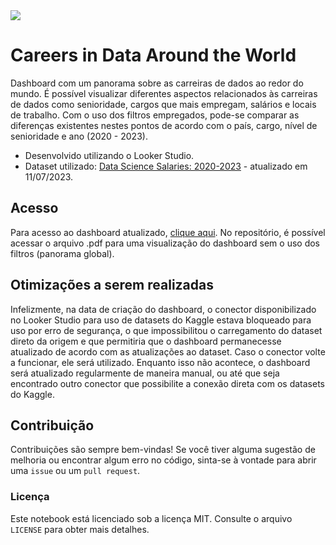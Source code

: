 <img src="https://i.imgur.com/OfKAyS6l.jpg">

# Careers in Data Around the World
Dashboard com um panorama sobre as carreiras de dados ao redor do mundo. É possível visualizar diferentes aspectos relacionados às carreiras de dados como senioridade, cargos que mais empregam, salários e locais de trabalho. Com o uso dos filtros empregados, pode-se comparar as diferenças existentes nestes pontos de acordo com o país, cargo, nível de senioridade e ano (2020 - 2023).

- Desenvolvido utilizando o Looker Studio.
- Dataset utilizado: [Data Science Salaries: 2020-2023](https://www.kaggle.com/datasets/iamsouravbanerjee/data-science-salaries-2023) - atualizado em 11/07/2023.

## Acesso
Para acesso ao dashboard atualizado, [clique aqui](https://lookerstudio.google.com/reporting/f5d91b13-e6da-4604-a4b5-9bbb89bed2cf). No repositório, é possível acessar o arquivo .pdf para uma visualização do dashboard sem o uso dos filtros (panorama global).

## Otimizações a serem realizadas
Infelizmente, na data de criação do dashboard, o conector disponibilizado no Looker Studio para uso de datasets do Kaggle estava bloqueado para uso por erro de segurança, o que impossibilitou o carregamento do dataset direto da origem e que permitiria que o dashboard permanecesse atualizado de acordo com as atualizações ao dataset. Caso o conector volte a funcionar, ele será utilizado. Enquanto isso não acontece, o dashboard será atualizado regularmente de maneira manual, ou até que seja encontrado outro conector que possibilite a conexão direta com os datasets do Kaggle.
  
## Contribuição
Contribuições são sempre bem-vindas! Se você tiver alguma sugestão de melhoria ou encontrar algum erro no código, sinta-se à vontade para abrir uma `issue` ou um `pull request`.

### Licença
Este notebook está licenciado sob a licença MIT. Consulte o arquivo `LICENSE` para obter mais detalhes.
